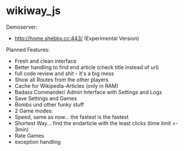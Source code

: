 wikiway_js
==========

Demoserver:
* http://home.shebby.cc:443/ (Experimental Version)

Planned Features:
* Fresh and clean interface
* Better handling to find end article (check title instead of url)
* full code review and shit - it's a big mess
* Show all Routes from the other players
* Cache for Wikipedia-Articles (only in RAM)
* Badass Commander/ Admin Interface with Settings and Logs
* Save Settings and Games
* Bombs und other funky stuff
* 2 Game modes:
 * Speed, same as now... the fastest is the fastest
 * Shortest Way... find the endarticle with the least clicks (time limit +- 3min)
* Rate Games
* exception handling
